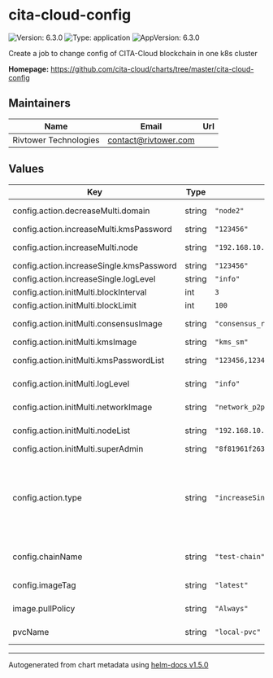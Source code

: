 # cita-cloud-config

![Version: 6.3.0](https://img.shields.io/badge/Version-6.3.0-informational?style=flat-square) ![Type: application](https://img.shields.io/badge/Type-application-informational?style=flat-square) ![AppVersion: 6.3.0](https://img.shields.io/badge/AppVersion-6.3.0-informational?style=flat-square)

Create a job to change config of CITA-Cloud blockchain in one k8s cluster

**Homepage:** <https://github.com/cita-cloud/charts/tree/master/cita-cloud-config>

## Maintainers

| Name | Email | Url |
| ---- | ------ | --- |
| Rivtower Technologies | contact@rivtower.com |  |

## Values

| Key | Type | Default | Description |
|-----|------|---------|-------------|
| config.action.decreaseMulti.domain | string | `"node2"` | Set the domain you want to delete. |
| config.action.increaseMulti.kmsPassword | string | `"123456"` | KmsPassword for new node. |
| config.action.increaseMulti.node | string | `"192.168.10.136:40000:node3"` | New node, format: [ip:port:domain]. |
| config.action.increaseSingle.kmsPassword | string | `"123456"` | KmsPassword for new node. |
| config.action.increaseSingle.logLevel | string | `"info"` |  |
| config.action.initMulti.blockInterval | int | `3` | Chain's block interval. |
| config.action.initMulti.blockLimit | int | `100` | Chain's block limit. |
| config.action.initMulti.consensusImage | string | `"consensus_raft"` | Consensus: consensus_raft/consensus_bft. |
| config.action.initMulti.kmsImage | string | `"kms_sm"` | Kms: kms_sm/kms_eth. |
| config.action.initMulti.kmsPasswordList | string | `"123456,123456,123456"` | KmsPassword of each chain node. |
| config.action.initMulti.logLevel | string | `"info"` | Log level warn/info/debug/trace. |
| config.action.initMulti.networkImage | string | `"network_p2p"` | Network: network_p2p/network_tls. |
| config.action.initMulti.nodeList | string | `"192.168.10.123:40000:node0,192.168.10.134:40000:node1,192.168.10.135:40000:node2"` | NodeList of each chain node, format: [ip:port:domain]. |
| config.action.initMulti.superAdmin | string | `"8f81961f263f45f88230375623394c9301c033e7"` | Super admin account address. |
| config.action.type | string | `"increaseSingle"` | Action of cita-cloud-config. If the chain's nodes are in a k8s cluster, you should use xxxSingle action; if the chain's nodes are in multi k8s clusters, you should use xxxMulti action; the clean action is universal. |
| config.chainName | string | `"test-chain"` | Chain name of cita-cloud blockchain that will be changed. |
| config.imageTag | string | `"latest"` | Image tag of cita-cloud-config container. |
| image.pullPolicy | string | `"Always"` | pullPolicy for cita_cloud_config docker images. |
| pvcName | string | `"local-pvc"` | Name of persistentVolumeClaim. |

----------------------------------------------
Autogenerated from chart metadata using [helm-docs v1.5.0](https://github.com/norwoodj/helm-docs/releases/v1.5.0)
